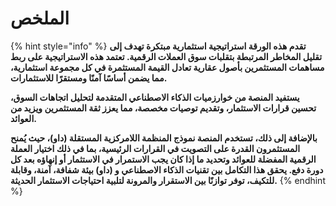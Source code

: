 # الملخص

{% hint style="info" %}
**تقدم هذه الورقة استراتيجية استثمارية مبتكرة تهدف إلى تقليل المخاطر المرتبطة بتقلبات سوق العملات الرقمية. تعتمد هذه الاستراتيجية على ربط مساهمات المستثمرين بأصول عقارية تعادل القيمة المستثمرة في كل مجموعة استثمارية، مما يضمن أساسًا آمنًا ومستقرًا للاستثمارات.**

**يستفيد المنصة من خوارزميات الذكاء الاصطناعي المتقدمة لتحليل اتجاهات السوق، تحسين قرارات الاستثمار، وتقديم توصيات مخصصة، مما يعزز ثقة المستثمرين ويزيد من العوائد.**

**بالإضافة إلى ذلك، تستخدم المنصة نموذج المنظمة اللامركزية المستقلة (داو)، حيث يُمنح المستثمرون القدرة على التصويت في القرارات الرئيسية، بما في ذلك اختيار العملة الرقمية المفضلة للعوائد وتحديد ما إذا كان يجب الاستمرار في الاستثمار أو إنهاؤه بعد كل دورة دفع. يحقق هذا التكامل بين تقنيات الذكاء الاصطناعي و (داو) بيئة شفافة، آمنة، وقابلة للتكيف، توفر توازنًا بين الاستقرار والمرونة لتلبية احتياجات الاستثمار الحديثة.**
{% endhint %}
